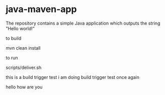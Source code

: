 # java-maven-app


The repository contains a simple Java application which outputs the string
"Hello world!"


to build

mvn clean install


to run

scripts/deliver.sh

this is a build trigger test
i am doing build trigger test once again 


hello how are you 
